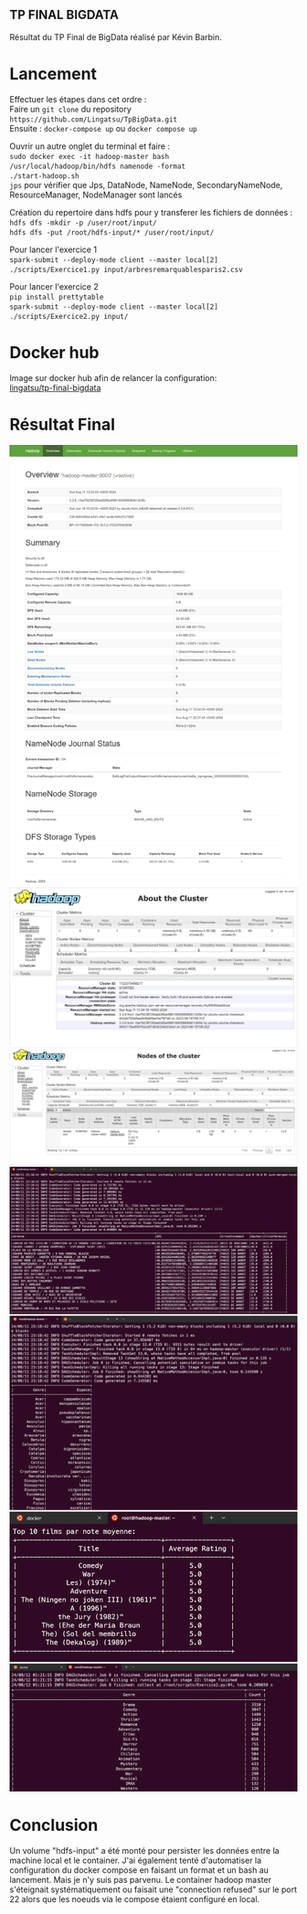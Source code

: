 ## TP FINAL BIGDATA

Résultat du TP Final de BigData réalisé par Kévin Barbin.

# Lancement

Effectuer les étapes dans cet ordre :  
Faire un `git clone` du repository `https://github.com/Lingatsu/TpBigData.git`  
Ensuite  :
`docker-compose up` ou `docker compose up`  

Ouvrir un autre onglet du terminal et faire :  
`sudo docker exec -it hadoop-master bash`  
`/usr/local/hadoop/bin/hdfs namenode -format`  
`./start-hadoop.sh`  
`jps` pour vérifier que Jps, DataNode, NameNode, SecondaryNameNode, ResourceManager, NodeManager sont lancés  

Création du repertoire dans hdfs pour y transferer les fichiers de données :  
`hdfs dfs -mkdir -p /user/root/input/`  
`hdfs dfs -put /root/hdfs-input/* /user/root/input/`  

Pour lancer l'exercice 1  
`spark-submit --deploy-mode client --master local[2] ./scripts/Exercice1.py input/arbresremarquablesparis2.csv`  

Pour lancer l'exercice 2  
`pip install prettytable`  
`spark-submit --deploy-mode client --master local[2] ./scripts/Exercice2.py input/`  

# Docker hub

Image sur docker hub afin de relancer la configuration:  
[lingatsu/tp-final-bigdata](https://hub.docker.com/r/lingatsu/tp-final-bigdata)  

# Résultat Final

![localhost:9870](hadoop.png)
![localhost:8088 Cluster](hadoop2.png)
![localhost:8088 Nodes](hadoop3.png)
![Exercice 1.1](cli.png)
![Exercice 1.2](cli2.png)
![Exercice 2.1](cli3.png)
![Exercice 2.2](cli4.png)

# Conclusion

Un volume "hdfs-input" a été monté pour persister les données entre la machine local et le container. J'ai également tenté d'automatiser la configuration du docker compose en faisant un format et un bash au lancement. Mais je n'y suis pas parvenu. Le container hadoop master s'éteignait systématiquement ou faisait une "connection refused" sur le port 22 alors que les noeuds via le compose étaient configuré en local.

